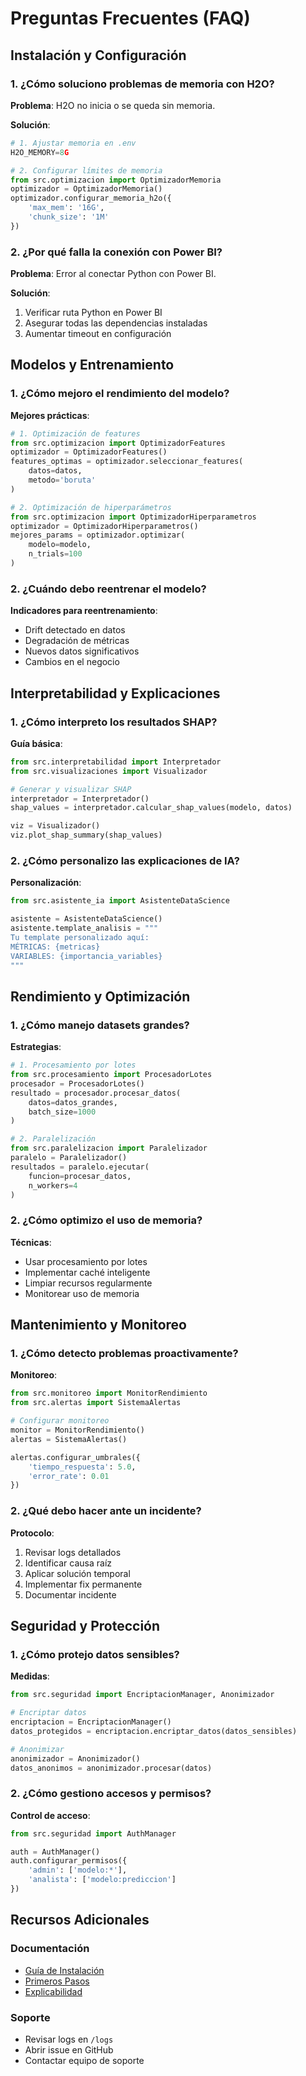 # Preguntas Frecuentes (FAQ)

## Instalación y Configuración

### 1. ¿Cómo soluciono problemas de memoria con H2O?
**Problema**: H2O no inicia o se queda sin memoria.

**Solución**:
```python
# 1. Ajustar memoria en .env
H2O_MEMORY=8G

# 2. Configurar límites de memoria
from src.optimizacion import OptimizadorMemoria
optimizador = OptimizadorMemoria()
optimizador.configurar_memoria_h2o({
    'max_mem': '16G',
    'chunk_size': '1M'
})
```

### 2. ¿Por qué falla la conexión con Power BI?
**Problema**: Error al conectar Python con Power BI.

**Solución**:
1. Verificar ruta Python en Power BI
2. Asegurar todas las dependencias instaladas
3. Aumentar timeout en configuración

## Modelos y Entrenamiento

### 1. ¿Cómo mejoro el rendimiento del modelo?
**Mejores prácticas**:
```python
# 1. Optimización de features
from src.optimizacion import OptimizadorFeatures
optimizador = OptimizadorFeatures()
features_optimas = optimizador.seleccionar_features(
    datos=datos,
    metodo='boruta'
)

# 2. Optimización de hiperparámetros
from src.optimizacion import OptimizadorHiperparametros
optimizador = OptimizadorHiperparametros()
mejores_params = optimizador.optimizar(
    modelo=modelo,
    n_trials=100
)
```

### 2. ¿Cuándo debo reentrenar el modelo?
**Indicadores para reentrenamiento**:
- Drift detectado en datos
- Degradación de métricas
- Nuevos datos significativos
- Cambios en el negocio

## Interpretabilidad y Explicaciones

### 1. ¿Cómo interpreto los resultados SHAP?
**Guía básica**:
```python
from src.interpretabilidad import Interpretador
from src.visualizaciones import Visualizador

# Generar y visualizar SHAP
interpretador = Interpretador()
shap_values = interpretador.calcular_shap_values(modelo, datos)

viz = Visualizador()
viz.plot_shap_summary(shap_values)
```

### 2. ¿Cómo personalizo las explicaciones de IA?
**Personalización**:
```python
from src.asistente_ia import AsistenteDataScience

asistente = AsistenteDataScience()
asistente.template_analisis = """
Tu template personalizado aquí:
MÉTRICAS: {metricas}
VARIABLES: {importancia_variables}
"""
```

## Rendimiento y Optimización

### 1. ¿Cómo manejo datasets grandes?
**Estrategias**:
```python
# 1. Procesamiento por lotes
from src.procesamiento import ProcesadorLotes
procesador = ProcesadorLotes()
resultado = procesador.procesar_datos(
    datos=datos_grandes,
    batch_size=1000
)

# 2. Paralelización
from src.paralelizacion import Paralelizador
paralelo = Paralelizador()
resultados = paralelo.ejecutar(
    funcion=procesar_datos,
    n_workers=4
)
```

### 2. ¿Cómo optimizo el uso de memoria?
**Técnicas**:
- Usar procesamiento por lotes
- Implementar caché inteligente
- Limpiar recursos regularmente
- Monitorear uso de memoria

## Mantenimiento y Monitoreo

### 1. ¿Cómo detecto problemas proactivamente?
**Monitoreo**:
```python
from src.monitoreo import MonitorRendimiento
from src.alertas import SistemaAlertas

# Configurar monitoreo
monitor = MonitorRendimiento()
alertas = SistemaAlertas()

alertas.configurar_umbrales({
    'tiempo_respuesta': 5.0,
    'error_rate': 0.01
})
```

### 2. ¿Qué debo hacer ante un incidente?
**Protocolo**:
1. Revisar logs detallados
2. Identificar causa raíz
3. Aplicar solución temporal
4. Implementar fix permanente
5. Documentar incidente

## Seguridad y Protección

### 1. ¿Cómo protejo datos sensibles?
**Medidas**:
```python
from src.seguridad import EncriptacionManager, Anonimizador

# Encriptar datos
encriptacion = EncriptacionManager()
datos_protegidos = encriptacion.encriptar_datos(datos_sensibles)

# Anonimizar
anonimizador = Anonimizador()
datos_anonimos = anonimizador.procesar(datos)
```

### 2. ¿Cómo gestiono accesos y permisos?
**Control de acceso**:
```python
from src.seguridad import AuthManager

auth = AuthManager()
auth.configurar_permisos({
    'admin': ['modelo:*'],
    'analista': ['modelo:prediccion']
})
```

## Recursos Adicionales

### Documentación
- [Guía de Instalación](02-instalacion.md)
- [Primeros Pasos](03-primeros-pasos.md)
- [Explicabilidad](08-explicabilidad.md)

### Soporte
- Revisar logs en `/logs`
- Abrir issue en GitHub
- Contactar equipo de soporte 
